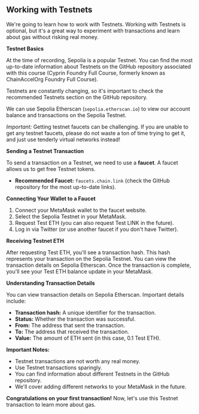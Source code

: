 ## Working with Testnets

We're going to learn how to work with Testnets. Working with Testnets is optional, but it's a great way to experiment with transactions and learn about gas without risking real money.

**Testnet Basics**

At the time of recording, Sepolia is a popular Testnet. You can find the most up-to-date information about Testnets on the GitHub repository associated with this course (Cyprin Foundry Full Course, formerly known as ChainAccelOrg Foundry Full Course). 

Testnets are constantly changing, so it's important to check the recommended Testnets section on the GitHub repository.

We can use Sepolia Etherscan (`sepolia.etherscan.io`) to view our account balance and transactions on the Sepolia Testnet.

*Important:* Getting testnet faucets can be challenging. If you are unable to get any testnet faucets, please do not waste a ton of time trying to get it, and just use tenderly virtual networks instead!

**Sending a Testnet Transaction**

To send a transaction on a Testnet, we need to use a **faucet**. A faucet allows us to get free Testnet tokens. 

*   **Recommended Faucet:** `faucets.chain.link` (check the GitHub repository for the most up-to-date links).

**Connecting Your Wallet to a Faucet**

1.  Connect your MetaMask wallet to the faucet website.
2.  Select the Sepolia Testnet in your MetaMask.
3.  Request Test ETH (you can also request Test LINK in the future).
4.  Log in via Twitter (or use another faucet if you don't have Twitter).

**Receiving Testnet ETH**

After requesting Test ETH, you'll see a transaction hash. This hash represents your transaction on the Sepolia Testnet. You can view the transaction details on Sepolia Etherscan. Once the transaction is complete, you'll see your Test ETH balance update in your MetaMask. 

**Understanding Transaction Details**

You can view transaction details on Sepolia Etherscan. Important details include:

*   **Transaction hash:** A unique identifier for the transaction.
*   **Status:** Whether the transaction was successful.
*   **From:** The address that sent the transaction.
*   **To:** The address that received the transaction.
*   **Value:** The amount of ETH sent (in this case, 0.1 Test ETH).

**Important Notes:**

*   Testnet transactions are not worth any real money.
*   Use Testnet transactions sparingly.
*   You can find information about different Testnets in the GitHub repository.
*   We'll cover adding different networks to your MetaMask in the future.

**Congratulations on your first transaction!** Now, let's use this Testnet transaction to learn more about gas. 
